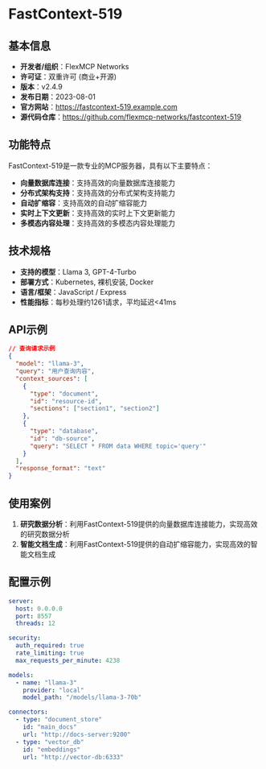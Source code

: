 # FastContext-519

## 基本信息

- **开发者/组织**：FlexMCP Networks
- **许可证**：双重许可 (商业+开源)
- **版本**：v2.4.9
- **发布日期**：2023-08-01
- **官方网站**：https://fastcontext-519.example.com
- **源代码仓库**：https://github.com/flexmcp-networks/fastcontext-519

## 功能特点

FastContext-519是一款专业的MCP服务器，具有以下主要特点：

- **向量数据库连接**：支持高效的向量数据库连接能力
- **分布式架构支持**：支持高效的分布式架构支持能力
- **自动扩缩容**：支持高效的自动扩缩容能力
- **实时上下文更新**：支持高效的实时上下文更新能力
- **多模态内容处理**：支持高效的多模态内容处理能力


## 技术规格

- **支持的模型**：Llama 3, GPT-4-Turbo
- **部署方式**：Kubernetes, 裸机安装, Docker
- **语言/框架**：JavaScript / Express
- **性能指标**：每秒处理约1261请求，平均延迟<41ms

## API示例

```json
// 查询请求示例
{
  "model": "llama-3",
  "query": "用户查询内容",
  "context_sources": [
    {
      "type": "document",
      "id": "resource-id",
      "sections": ["section1", "section2"]
    },
    {
      "type": "database",
      "id": "db-source",
      "query": "SELECT * FROM data WHERE topic='query'"
    }
  ],
  "response_format": "text"
}
```

## 使用案例

1. **研究数据分析**：利用FastContext-519提供的向量数据库连接能力，实现高效的研究数据分析
2. **智能文档生成**：利用FastContext-519提供的自动扩缩容能力，实现高效的智能文档生成


## 配置示例

```yaml
server:
  host: 0.0.0.0
  port: 8557
  threads: 12

security:
  auth_required: true
  rate_limiting: true
  max_requests_per_minute: 4238

models:
  - name: "llama-3"
    provider: "local"
    model_path: "/models/llama-3-70b"

connectors:
  - type: "document_store"
    id: "main_docs"
    url: "http://docs-server:9200"
  - type: "vector_db"
    id: "embeddings"
    url: "http://vector-db:6333"
```